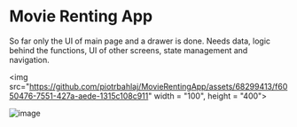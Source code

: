 # Movie Renting App

So far only the UI of main page and a drawer is done. Needs data, logic behind the functions, UI of other screens, state management and navigation.

<img src="https://github.com/piotrbahlaj/MovieRentingApp/assets/68299413/f6050476-7551-427a-aede-1315c108c911" width = "100", height = "400">

![image](https://github.com/piotrbahlaj/MovieRentingApp/assets/68299413/f6050476-7551-427a-aede-1315c108c911)
